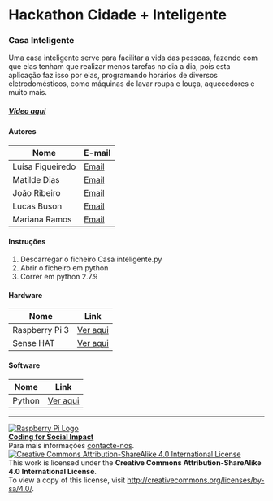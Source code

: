 ﻿# Hackathon Cidade + Inteligente  

### Casa Inteligente

Uma casa inteligente serve para facilitar a vida das pessoas, fazendo com que elas tenham que realizar menos tarefas no dia a dia, pois esta aplicação faz isso por elas, programando horários de diversos eletrodomésticos, como máquinas de lavar roupa e louça, aquecedores e muito mais.
  
##### [Vídeo aqui](Demo/casainteligente.MOV?raw=true)  
  
#### Autores  

|Nome  |E-mail  |  
|---|---|    
|Luísa Figueiredo|[Email](mailto:luisa.rodrigues.figueiredo@gmail.com)| 
|Matilde Dias|[Email](mailto:anamatildedias@hotmail.com)|  
|João Ribeiro |[Email](mailto:joao_12fevereiro@hotmail.com)|  
|Lucas Buson|[Email](mailto:leaobuson@gmail.com)|  
|Mariana Ramos|[Email](mailto:7marianaramos@gmail.com)|

#### Instruções

1. Descarregar o ficheiro Casa inteligente.py
2. Abrir o ficheiro em python
3. Correr em python 2.7.9

#### Hardware  

|Nome  |Link  |  
|---|---|   
|Raspberry Pi 3  |[Ver aqui](http://www.raspberrypi.org)  |  
|Sense HAT  | [Ver aqui](https://www.raspberrypi.org/products/sense-hat/)  |

#### Software  

|Nome  |Link  |  
|---|---|  
|Python  |[Ver aqui](https://www.python.org/)  |  


***  
[![Raspberry Pi Logo](https://upload.wikimedia.org/wikipedia/en/thumb/c/cb/Raspberry_Pi_Logo.svg/50px-Raspberry_Pi_Logo.svg.png)](http://raspberrypi.org)   
[**Coding for Social Impact**](http://codingforsocialimpact.fe.up.pt)  
Para mais informações [contacte-nos](mailto:hello@codingforsocialimpact.org.com).  
[![Creative Commons Attribution-ShareAlike 4.0 International License](https://licensebuttons.net/l/by-sa/4.0/88x31.png)](http://creativecommons.org/licenses/by-sa/4.0/)  
This work is licensed under the **Creative Commons Attribution-ShareAlike 4.0 International License**.  
To view a copy of this license, visit http://creativecommons.org/licenses/by-sa/4.0/.  
